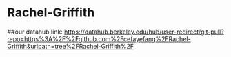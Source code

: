 # Rachel-Griffith

##our datahub link: https://datahub.berkeley.edu/hub/user-redirect/git-pull?repo=https%3A%2F%2Fgithub.com%2Fcefayefang%2FRachel-Griffith&urlpath=tree%2FRachel-Griffith%2F

